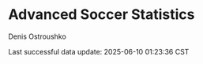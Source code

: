 # Advanced Soccer Statistics
Denis Ostroushko

<!-- gfm -->

Last successful data update: 2025-06-10 01:23:36 CST

